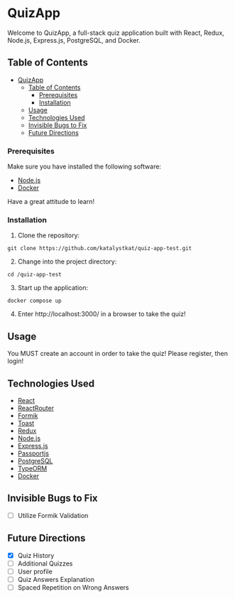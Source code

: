 # QuizApp

Welcome to QuizApp, a full-stack quiz application built with React, Redux, Node.js, Express.js, PostgreSQL, and Docker.

## Table of Contents

- [QuizApp](#quizapp)
  - [Table of Contents](#table-of-contents)
    - [Prerequisites](#prerequisites)
    - [Installation](#installation)
  - [Usage](#usage)
  - [Technologies Used](#technologies-used)
  - [Invisible Bugs to Fix](#invisible-bugs-to-fix)
  - [Future Directions](#future-directions)



### Prerequisites

Make sure you have installed the following software:

- [Node.js](https://nodejs.org/en/)
- [Docker](https://www.docker.com/)

Have a great attitude to learn! 

### Installation

1. Clone the repository:

`git clone https://github.com/katalystkat/quiz-app-test.git`

2. Change into the project directory:
  
`cd /quiz-app-test`

3. Start up the application:
  
`docker compose up`

4. Enter http://localhost:3000/ in a browser to take the quiz! 

## Usage

You MUST create an account in order to take the quiz! Please register, then login! 


## Technologies Used

- [React](https://reactjs.org/) 
- [ReactRouter](https://reactrouter.com/)
- [Formik](https://formik.org/) 
- [Toast](https://react-hot-toast.com/)
- [Redux](https://redux.js.org/)
- [Node.js](https://nodejs.org/en/)
- [Express.js](https://expressjs.com/)
- [Passportjs](https://www.passportjs.org/)
- [PostgreSQL](https://www.postgresql.org/)
- [TypeORM](https://typeorm.io/)
- [Docker](https://www.docker.com/)

## Invisible Bugs to Fix 
- [ ] Utilize Formik Validation 

## Future Directions 
- [x] Quiz History
- [ ] Additional Quizzes
- [ ] User profile
- [ ] Quiz Answers Explanation
- [ ] Spaced Repetition on Wrong Answers